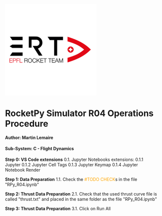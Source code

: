 ![Rocket Schematic](report_images/rocket_logo.png)

# RocketPy Simulator R04 Operations Procedure 
#### Author: Martin Lemaire
#### Sub-System: C - Flight Dynamics

**Step 0: VS Code extensions**
0.1. Jupyter Notebooks extensions:
    0.1.1 Jupyter
    0.1.2 Jupyter Cell Tags
    0.1.3 Jupyter Keymap
    0.1.4 Jupyter Notebook Render

**Step 1: Data Preparation**
1.1. Check the <span style="color: orange;">#TODO CHECK</span>s in the file "RPy_R04.ipynb" 

**Step 2: Thrust Data Preparation**
2.1. Check that the used thrust curve file is called "thrust.txt" and placed in the same folder as the file "RPy_R04.ipynb"

**Step 3: Thrust Data Preparation**
3.1. Click on Run All